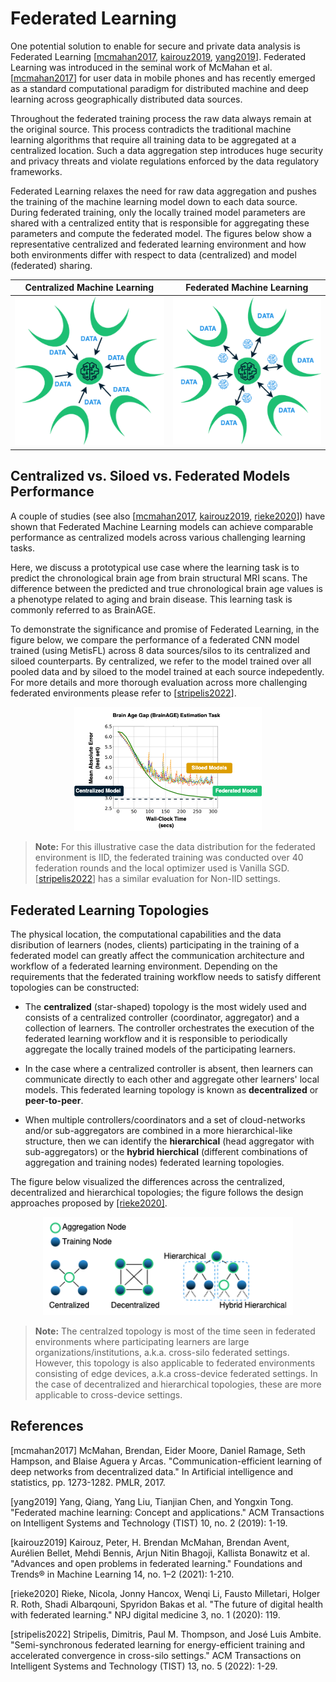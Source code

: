 Federated Learning
=============================

One potential solution to enable for secure and private data analysis is Federated Learning [[mcmahan2017](#mcmahan2017), [kairouz2019](#kairouz2019), [yang2019](#yang2019)]. Federated Learning was introduced in the seminal work of McMahan et al. [[mcmahan2017](#mcmahan2017)] for user data in mobile phones and has recently emerged as a standard computational paradigm for distributed machine and deep learning across geographically distributed data sources. 

Throughout the federated training process the raw data always remain at the original source. This process contradicts the traditional machine learning algorithms that require all training data to be aggregated at a centralized location. Such a data aggregation step introduces huge security and privacy threats and violate regulations enforced by the data regulatory frameworks.

Federated Learning relaxes the need for raw data aggregation and pushes the training of the machine learning model down to each data source. During federated training, only the locally trained model parameters are shared with a centralized entity that is responsible for aggregating these parameters and compute the federated model. The figures below show a representative centralized and federated learning environment and how both environments differ with respect to data (centralized) and model (federated) sharing.

<div align="center">

| Centralized Machine Learning   |      Federated Machine Learning      |
|:----------:|:-------------:|
| ![Exchanging Data](../img/CentralizedMachineLearning.png) |  ![Exchanging Models](../img/FederatedMachineLearning.png) |

</div>

## Centralized vs. Siloed vs. Federated Models Performance
A couple of studies (see also [[mcmahan2017](#mcmahan2017), [kairouz2019](#kairouz2019), [rieke2020](#yang2020)]) have shown that Federated Machine Learning models can achieve comparable performance as centralized models across various challenging learning tasks. 

Here, we discuss a prototypical use case where the learning task is to predict the chronological brain age from brain structural MRI scans. The difference between the predicted and true chronological brain age values is a phenotype related to aging and brain disease. This learning task is commonly referred to as BrainAGE. 

To demonstrate the significance and promise of Federated Learning, in the figure below, we compare the performance of a federated CNN model trained (using MetisFL) across 8 data sources/silos to its centralized and siloed counterparts. By centralized, we refer to the model trained over all pooled data and by siloed to the model trained at each source indepedently. For more details and more thorough evaluation across more challenging federated environments please refer to [[stripelis2022](#stripelis2022)].

<div align="center">
 <img 
    src="../img/CentralizedvsSiloedvsFederated-BrainAGE.png" width="300px", alt="MetisFL Components Overview">
</div>

> **Note:** For this illustrative case the data distribution for the federated environment is IID, the federated training was conducted over 40 federation rounds and the local optimizer used is Vanilla SGD. [[stripelis2022](#stripelis2022)] has a similar evaluation for Non-IID settings.

## Federated Learning Topologies
The physical location, the computational capabilities and the data disribution of learners (nodes, clients) participating in the training of a federated model can greatly affect the communication architecture and workflow of a federated learning environment. Depending on the requirements that the federated training workflow needs to satisfy different topologies can be constructed:

* The **centralized** (star-shaped) topology is the most widely used and consists of a centralized controller (coordinator, aggregator) and a collection of learners. The controller orchestrates the execution of the federated learning workflow and it is responsible to periodically aggregate the locally trained models of the participating learners. 

* In the case where a centralized controller is absent, then learners can communicate directly to each other and aggregate other learners' local models. This federated learning topology is known as **decentralized** or **peer-to-peer**.

* When multiple controllers/coordinators and a set of cloud-networks and/or sub-aggregators are combined in a more hierarchical-like structure, then we can identify the **hierarchical** (head aggregator with sub-aggregators) or the **hybrid hierchical** (different combinations of aggregation and training nodes) federated learning topologies. 

The figure below visualized the differences across the centralized, decentralized and hierarchical topologies; the figure follows the design approaches proposed by [[rieke2020]](#rieke2020).

<div align="center">
 <img name="components_overview" 
 src="../img/../img/FederatedLearningTopologies.png" width="400px", alt="Federated Learning Topologies.">
</div>


> **Note:** The centralzed topology is most of the time seen in federated environments where participating learners are large organizations/institutions, a.k.a. cross-silo federated settings. However, this topology is also applicable to federated environments consisting of edge devices, a.k.a cross-device federated settings. In the case of decentralized and hierarchical topologies, these are more applicable to cross-device settings.


## References

<a name="mcmahan2017">[mcmahan2017]</a> McMahan, Brendan, Eider Moore, Daniel Ramage, Seth Hampson, and Blaise Aguera y Arcas. "Communication-efficient learning of deep networks from decentralized data." In Artificial intelligence and statistics, pp. 1273-1282. PMLR, 2017.

<a name="yang2019">[yang2019]</a> Yang, Qiang, Yang Liu, Tianjian Chen, and Yongxin Tong. "Federated machine learning: Concept and applications." ACM Transactions on Intelligent Systems and Technology (TIST) 10, no. 2 (2019): 1-19.

<a name="kairouz2019">[kairouz2019]</a> Kairouz, Peter, H. Brendan McMahan, Brendan Avent, Aurélien Bellet, Mehdi Bennis, Arjun Nitin Bhagoji, Kallista Bonawitz et al. "Advances and open problems in federated learning." Foundations and Trends® in Machine Learning 14, no. 1–2 (2021): 1-210.

<a name="rieke2020">[rieke2020]</a> Rieke, Nicola, Jonny Hancox, Wenqi Li, Fausto Milletari, Holger R. Roth, Shadi Albarqouni, Spyridon Bakas et al. "The future of digital health with federated learning." NPJ digital medicine 3, no. 1 (2020): 119.

<a name="stripelis2022">[stripelis2022]</a> Stripelis, Dimitris, Paul M. Thompson, and José Luis Ambite. "Semi-synchronous federated learning for energy-efficient training and accelerated convergence in cross-silo settings." ACM Transactions on Intelligent Systems and Technology (TIST) 13, no. 5 (2022): 1-29.